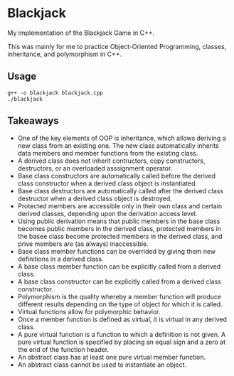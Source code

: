 # Blackjack

My implementation of the Blackjack Game in C++.

This was mainly for me to practice Object-Oriented Programming, classes, inheritance, and polymorphism in C++.

## Usage

```
g++ -o blackjack blackjack.cpp
./blackjack
```

## Takeaways

- One of the key elements of OOP is inheritance, which allows deriving a new class from an existing one. The new class automatically inherits data members and member functions from the existing class.
- A derived class does not inherit contructors, copy constructors, destructors, or an overloaded asssignment operator.
- Base class constructors are automatically called before the derived class constructor when a derived class object is instantiated.
- Base class destructors are automatically called after the derived class destructor when a derived class object is destroyed.
- Protected members are accessible only in their own class and certain derived classes, depending upon the derivation access level.
- Using public derivation means that public members in the base class becomes public members in the derived class, protected members in the basee class become protected members in the derived class, and prive members are (as always) inaccessible.
- Base class member functions can be overrided by giving them new definitions in a derived class.
- A base class member function can be explicitly called from a derived class.
- A base class constructor can be explicitly called from a derived class constructor.
- Polymorphism is the quality whereby a member function will produce different results depending on the type of object for which it is called.
- Virtual functions allow for polymorphic behavior.
- Once a member function is defined as virtual, it is virtual in any derived class.
- A pure virtual function is a function to which a definition is not given. A pure virtual function is specified by placing an equal sign and a zero at the end of the function header.
- An abstract class has at least one pure virtual member function.
- An abstract class cannot be used to instantiate an object.
